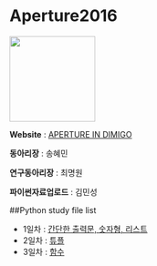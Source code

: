 # Aperture2016

<img src="http://cdn.shopify.com/s/files/1/0080/8372/products/tattly_jason_santa_maria_aperture_web_design_01_grande.jpg?v=1444337564" width="150" height="150">

**Website** : [APERTURE IN DIMIGO](http://aperturecs.com)

**동아리장** : 송혜민

**연구동아리장** : 최명원

**파이썬자료업로드** : 김민성

##Python study file list
* 1일차 : [간단한 출력문, 숫자형, 리스트](https://github.com/MaseKor/Aperture2016/blob/master/교육자료/1일차.md)
* 2일차 : [튜플](https://github.com/MaseKor/Aperture2016/blob/master/교육자료/2일차.md)
* 3일차 : [함수](https://github.com/MaseKor/Aperture2016/blob/master/교육자료/3일차.md)

